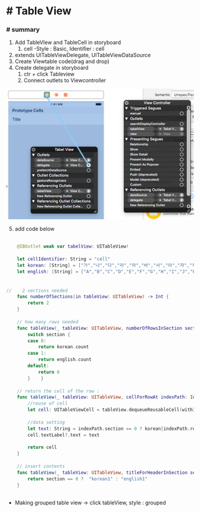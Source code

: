 # # Table View



### # summary

1. Add TableVIew and TableCell in storyboard
   1. cell -Style : Basic, Identifier : cell
2. extends  UITableViewDelegate, UITableViewDataSource
3. Create Viewtable code(drag and drop)
4. Create delegate in storyboard
   1. ctr + click Tableview 
   2. Connect outlets to Viewcontroller

![delegate_drag](../img/delegate_drag.png)

5. add code below

```swift

    @IBOutlet weak var tabelView: UITableView!
    
    let cellIdentifier: String = "cell"
    let korean: [String] = ["가","나","다","라","마","바","사","아","자","차","카","타","파","하"]
    let english: [String] = ["A","B","C","D","E","F","G","H","I","J","K","L","M","N","O","P","Q","R","S","T","U","V","S","X","Y","Z",]

    
//    2 sections needed
    func numberOfSections(in tableView: UITableView) -> Int {
        return 2
    }
    
    // how many rows needed
    func tableView(_ tableView: UITableView, numberOfRowsInSection section: Int) -> Int {
        switch section {
        case 0:
            return korean.count
        case 1:
            return english.count
        default:
            return 0
        }    }
    
    // return the cell of the row :
    func tableView(_ tableView: UITableView, cellForRowAt indexPath: IndexPath) -> UITableViewCell {
        //reuse of cell
        let cell: UITableViewCell = tableView.dequeueReusableCell(withIdentifier: self.cellIdentifier, for: indexPath)
        
        //data setting
        let text: String = indexPath.section == 0 ? korean[indexPath.row] : english[indexPath.row]
        cell.textLabel?.text = text
        
        return cell
    }
    
    // insert contents
    func tableView(_ tableView: UITableView, titleForHeaderInSection section: Int) -> String? {
        return section == 0 ?  "korean1" : "english1"
    }
    
```



+ Making grouped table view -> click tableView, style : grouped